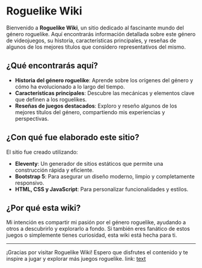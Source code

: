 # Roguelike Wiki

Bienvenido a **Roguelike Wiki**, un sitio dedicado al fascinante mundo del género roguelike. Aquí encontrarás información detallada sobre este género de videojuegos, su historia, características principales, y reseñas de algunos de los mejores títulos que considero representativos del mismo.

## ¿Qué encontrarás aquí?
- **Historia del género roguelike**: Aprende sobre los orígenes del género y cómo ha evolucionado a lo largo del tiempo.
- **Características principales**: Descubre las mecánicas y elementos clave que definen a los roguelikes.
- **Reseñas de juegos destacados**: Exploro y reseño algunos de los mejores títulos del género, compartiendo mis experiencias y perspectivas.

## ¿Con qué fue elaborado este sitio?
El sitio fue creado utilizando:
- **Eleventy**: Un generador de sitios estáticos que permite una construcción rápida y eficiente.
- **Bootstrap 5**: Para asegurar un diseño moderno, limpio y completamente responsivo.
- **HTML, CSS y JavaScript**: Para personalizar funcionalidades y estilos.

## ¿Por qué esta wiki?
Mi intención es compartir mi pasión por el género roguelike, ayudando a otros a descubrirlo y explorarlo a fondo. Si también eres fanático de estos juegos o simplemente tienes curiosidad, esta wiki está hecha para ti.

---

¡Gracias por visitar Roguelike Wiki! Espero que disfrutes el contenido y te inspire a jugar y explorar más juegos roguelike.
link: [text](https://ophion-73.github.io/WebFinal/)

